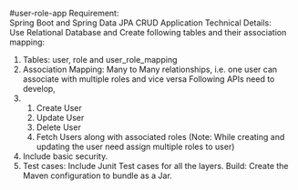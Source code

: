 #user-role-app
Requirement:  
Spring Boot and Spring Data JPA CRUD Application Technical Details:  
Use Relational Database and Create following tables and their association mapping: 
1. Tables: user, role and user_role_mapping  
2. Association Mapping: Many to Many relationships, i.e. one user can associate with multiple roles and vice versa  Following APIs need to develop, 
3. 1. Create User
    2. Update User  
    3. Delete User  
    4. Fetch Users along with associated roles  (Note: While creating and updating the user need assign multiple roles to user)  
4. Include basic security. 
5. Test cases:  Include Junit Test cases for all the layers. Build:  Create the Maven configuration to bundle as a Jar.

